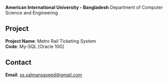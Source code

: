 **American International University - Bangladesh**
Department of Computer Science and Engineering

## Project

**Project Name**: Metro Rail Ticketing System  
**Code**: My-SQL [Oracle 10G]


## Contact

**Email**: ss.salmansayeed@gmail.com

